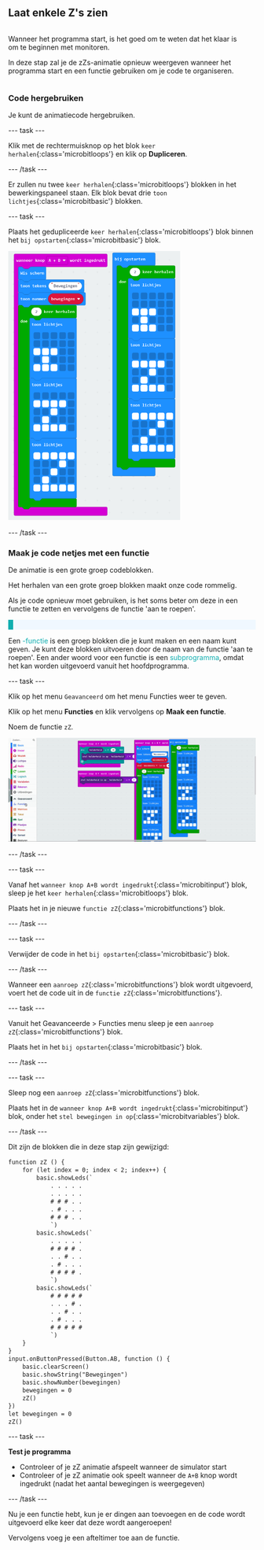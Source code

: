 ## Laat enkele Z's zien

<div style="display: flex; flex-wrap: wrap">
<div style="flex-basis: 200px; flex-grow: 1; margin-right: 15px;">

Wanneer het programma start, is het goed om te weten dat het klaar is om te beginnen met monitoren.

In deze stap zal je de zZs-animatie opnieuw weergeven wanneer het programma start en een functie gebruiken om je code te organiseren.

</div>
</div>

### Code hergebruiken

Je kunt de animatiecode hergebruiken.

--- task ---

Klik met de rechtermuisknop op het blok `keer herhalen`{:class='microbitloops'} en klik op **Dupliceren**.

--- /task ---

Er zullen nu twee `keer herhalen`{:class='microbitloops'} blokken in het bewerkingspaneel staan. Elk blok bevat drie `toon lichtjes`{:class='microbitbasic'} blokken.

--- task ---

Plaats het gedupliceerde `keer herhalen`{:class='microbitloops'} blok binnen het `bij opstarten`{:class='microbitbasic'} blok.

<img src="images/repeat-in-on-start.png" alt="De gedupliceerde code binnen het blok 'bij opstarten'." width="350"/>

--- /task ---

### Maak je code netjes met een functie

De animatie is een grote groep codeblokken.

Het herhalen van een grote groep blokken maakt onze code rommelig.

Als je code opnieuw moet gebruiken, is het soms beter om deze in een functie te zetten en vervolgens de functie 'aan te roepen'.

<p style="border-left: solid; border-width:10px; border-color: #0faeb0; background-color: aliceblue; padding: 10px;">

Een <span style="color: #0faeb0">-functie</span> is een groep blokken die je kunt maken en een naam kunt geven. Je kunt deze blokken uitvoeren door de naam van de functie 'aan te roepen'. Een ander woord voor een functie is een <span style="color: #0faeb0">subprogramma</span>, omdat het kan worden uitgevoerd vanuit het hoofdprogramma.
</p>

--- task ---

Klik op het menu `Geavanceerd` om het menu Functies weer te geven.

Klik op het menu **Functies** en klik vervolgens op **Maak een functie**.

Noem de functie `zZ`.

![Animatie die laat zien hoe je een functie maakt.](images/make-a-function.gif)

--- /task ---

--- task ---

Vanaf het `wanneer knop A+B wordt ingedrukt`{:class='microbitinput'} blok, sleep je het `keer herhalen`{:class='microbitloops'} blok.

Plaats het in je nieuwe `functie zZ`{:class='microbitfunctions'} blok.

--- /task ---

--- task ---

Verwijder de code in het `bij opstarten`{:class='microbitbasic'} blok.

--- /task ---

Wanneer een `aanroep zZ`{:class='microbitfunctions'} blok wordt uitgevoerd, voert het de code uit in de `functie zZ`{:class='microbitfunctions'}.

--- task ---

Vanuit het Geavanceerde > Functies menu sleep je een `aanroep zZ`{:class='microbitfunctions'} blok.

Plaats het in het `bij opstarten`{:class='microbitbasic'} blok.

--- /task ---

--- task ---

Sleep nog een `aanroep zZ`{:class='microbitfunctions'} blok.

Plaats het in de `wanneer knop A+B wordt ingedrukt`{:class='microbitinput'} blok, onder het `stel bewegingen in op`{:class='microbitvariables'} blok.

--- /task ---

Dit zijn de blokken die in deze stap zijn gewijzigd:

```microbit
function zZ () {
    for (let index = 0; index < 2; index++) {
        basic.showLeds(`
            . . . . .
            . . . . .
            # # # . .
            . # . . .
            # # # . .
            `)
        basic.showLeds(`
            . . . . .
            # # # # .
            . . # . .
            . # . . .
            # # # # .
            `)
        basic.showLeds(`
            # # # # #
            . . . # .
            . . # . .
            . # . . .
            # # # # #
            `)
    }
}
input.onButtonPressed(Button.AB, function () {
    basic.clearScreen()
    basic.showString("Bewegingen")
    basic.showNumber(bewegingen)
    bewegingen = 0
    zZ()
})
let bewegingen = 0
zZ()
```

--- task ---

**Test je programma**

+ Controleer of je zZ animatie afspeelt wanneer de simulator start
+ Controleer of je zZ animatie ook speelt wanneer de `A+B` knop wordt ingedrukt (nadat het aantal bewegingen is weergegeven)

--- /task ---

Nu je een functie hebt, kun je er dingen aan toevoegen en de code wordt uitgevoerd elke keer dat deze wordt aangeroepen!

Vervolgens voeg je een afteltimer toe aan de functie.